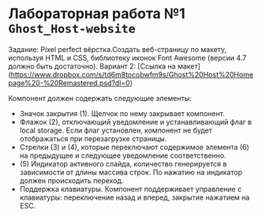 # Лабораторная работа №1 `Ghost_Host-website`
Задание: Pixel perfect вёрстка.Создать веб-страницу по макету, используя HTML и СSS, библиотеку иконок Font Awesome (версии 4.7 должно быть достаточно).
Вариант 2: [Ссылка на макет] (https://www.dropbox.com/s/td6m8tocobwfm9s/Ghost%20Host%20Homepage%20-%20Remastered.psd?dl=0)

Компонент должен содержать следующие элементы: 
*	Значок закрытия (1). Щелчок по нему закрывает компонент.
*	Флажок (2), отключающий уведомление и устанавливающий флаг в local storage. Если флаг установлен, компонент не будет отображаться при перезагрузке страницы. 
*	Стрелки (3) и (4), которые переключают содержимое элемента (6) на предыдущее и следующее уведомление соответственно. 
*	(5) Индикатор активного слайда, количество генерируется в зависимости от длины массива строк. По нажатию на индикатор должен происходить переход.
*	Поддержка клавиатуры. Компонент поддерживает управление с клавиатуры: переключение назад и вперед, закрытие нажатием на ESC.
